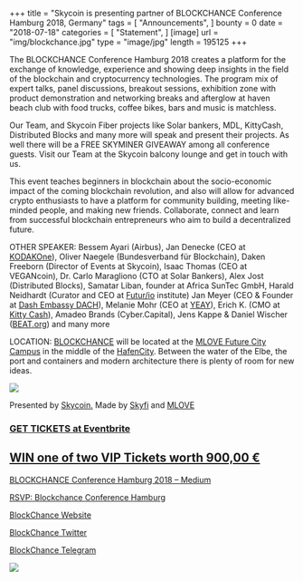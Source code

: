 +++
title = "Skycoin is presenting partner of BLOCKCHANCE Conference Hamburg 2018, Germany"
tags = [ "Announcements", ]
bounty = 0
date = "2018-07-18"
categories = [ "Statement", ]
[image]
    url = "img/blockchance.jpg"
    type = "image/jpg"
    length = 195125
+++


The BLOCKCHANCE Conference Hamburg 2018 creates a platform for the exchange of knowledge, experience and showing deep insights in the field of the blockchain and cryptocurrency technologies. The program mix of expert talks, panel discussions, breakout sessions, exhibition zone with product demonstration and networking breaks and afterglow at haven beach club with food trucks, coffee bikes, bars and music is matchless.

Our Team, and Skycoin Fiber projects like Solar bankers, MDL, KittyCash, Distributed Blocks and many more will speak and present their projects. As well there will be a FREE SKYMINER GIVEAWAY among all conference guests. Visit our Team at the Skycoin balcony lounge and get in touch with us.

This event teaches beginners in blockchain about the socio-economic impact of the coming blockchain revolution, and also will allow for advanced crypto enthusiasts to have a platform for community building, meeting like-minded people, and making new friends. Collaborate, connect and learn from successful blockchain entrepreneurs who aim to build a decentralized future.

OTHER SPEAKER: Bessem Ayari (Airbus), Jan Denecke (CEO at [KODAKOne](https://www.facebook.com/kodakoneblockchain/)), Oliver Naegele (Bundesverband für Blockchain), Daken Freeborn (Director of Events at Skycoin), Isaac Thomas (CEO at VEGANcoin), Dr. Carlo Maragliono (CTO at Solar Bankers), Alex Jost (Distributed Blocks), Samatar Liban, founder at Africa SunTec GmbH, Harald Neidhardt (Curator and CEO at [Futur/io](https://www.facebook.com/futurioinstitute/) institute) Jan Meyer (CEO & Founder at [Dash Embassy DACH](https://www.facebook.com/dashembassydach/)), Melanie Mohr (CEO at [YEAY](https://www.facebook.com/yeaytv/)), Erich K. (CMO at [Kitty Cash](https://www.facebook.com/kittycash.official/)), Amadeo Brands (Cyber.Capital), Jens Kappe & Daniel Wischer ([BEAT.org](https://l.facebook.com/l.php?u=http%3A%2F%2FBEAT.org%2F&h=AT2EF3da0mQxYgqVxVYo0vwu7JNdYLetXhayVxvZCPnjJrNtGrtLbvCV_e1_Jo0rHU0KddlswTv4AarBB6qFQC0awgI1xFN8TyaZot_ho5kgm9-6Cbg1HX1tbsxXQB_8v80Z&s=1)) and many more

LOCATION: [BLOCKCHANCE](https://www.facebook.com/BlockChance/) will be located at the [MLOVE Future City Campus](https://www.facebook.com/mlovefuturecitycampus/) in the middle of the [HafenCity](https://www.facebook.com/20457hafencity/). Between the water of the Elbe, the port and containers and modern architecture there is plenty of room for new ideas.


![](/img/skyminer-action.jpg)


Presented by [Skycoin.](https://www.facebook.com/skycoinproject/) Made by [Skyfi](https://www.facebook.com/mySkyfi/) and [MLOVE](https://www.facebook.com/mlovesociety/)

### [GET TICKETS at Eventbrite](https://www.eventbrite.co.uk/e/blockchance-conference-hamburg-2018-tickets-47172661701)
[WIN one of two VIP Tickets worth 900,00 €](https://goo.gl/forms/0fdFFsWUpicPX3hn2)
 ---------------------------------------------------

[BLOCKCHANCE Conference Hamburg 2018 – Medium](https://medium.com/@BlockChance/blockchance-conference-hamburg-2018-d635993b0a12)

[RSVP: Blockchance Conference Hamburg](https://www.facebook.com/events/255897668288708)

[BlockChance Website](http://blockchance.eu)

[BlockChance Twitter](https://twitter.com/BlockChance2018)

[BlockChance Telegram](http://www.t.me/BlockChance)



![](/img/blockchance-footer.jpg)
